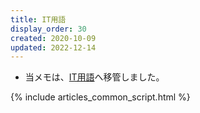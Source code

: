 ```yaml
---
title: IT用語
display_order: 30
created: 2020-10-09
updated: 2022-12-14
---
```

- 当メモは、[IT用語](https://thinktwice.tech/it/other/term/)へ移管しました。

{% include articles_common_script.html %}
